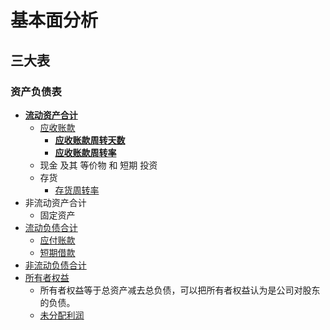 # 基本面分析

## 三大表

### 资产负债表

* [**流动资产合计**](http://wiki.mbalib.com/wiki/%E6%B5%81%E5%8A%A8%E8%B5%84%E4%BA%A7%E5%90%88%E8%AE%A1)
  * [应收账款](http://wiki.mbalib.com/wiki/%E5%BA%94%E6%94%B6%E8%B4%A6%E6%AC%BE)
    * [**应收账款周转天数**](http://wiki.mbalib.com/wiki/%E5%BA%94%E6%94%B6%E8%B4%A6%E6%AC%BE%E5%91%A8%E8%BD%AC%E5%A4%A9%E6%95%B0)
    * [**应收账款周转率**](http://wiki.mbalib.com/wiki/%E5%BA%94%E6%94%B6%E8%B4%A6%E6%AC%BE%E5%91%A8%E8%BD%AC%E7%8E%87)
  * 现金 及其 等价物 和 短期 投资
  * 存货
    * [存货周转率](http://wiki.mbalib.com/wiki/%E5%AD%98%E8%B4%A7%E5%91%A8%E8%BD%AC%E7%8E%87)
* 非流动资产合计
  * 固定资产
* [流动负债合计](http://wiki.mbalib.com/wiki/%E6%B5%81%E5%8A%A8%E8%B4%9F%E5%80%BA%E5%90%88%E8%AE%A1)
  * [应付账款](http://wiki.mbalib.com/wiki/%E5%BA%94%E4%BB%98%E5%B8%90%E6%AC%BE)
  * [短期借款](http://wiki.mbalib.com/wiki/%E7%9F%AD%E6%9C%9F%E5%80%9F%E6%AC%BE)
* [非流动负债合计](http://wiki.mbalib.com/wiki/%E9%9D%9E%E6%B5%81%E5%8A%A8%E8%B4%9F%E5%80%BA)
* [所有者权益](https://baike.baidu.com/item/%E6%89%80%E6%9C%89%E8%80%85%E6%9D%83%E7%9B%8A%E5%90%88%E8%AE%A1?fr=aladdin)
  * 所有者权益等于总资产减去总负债，可以把所有者权益认为是公司对股东的负债。
  * [未分配利润](https://baike.baidu.com/item/%E6%9C%AA%E5%88%86%E9%85%8D%E5%88%A9%E6%B6%A6)

